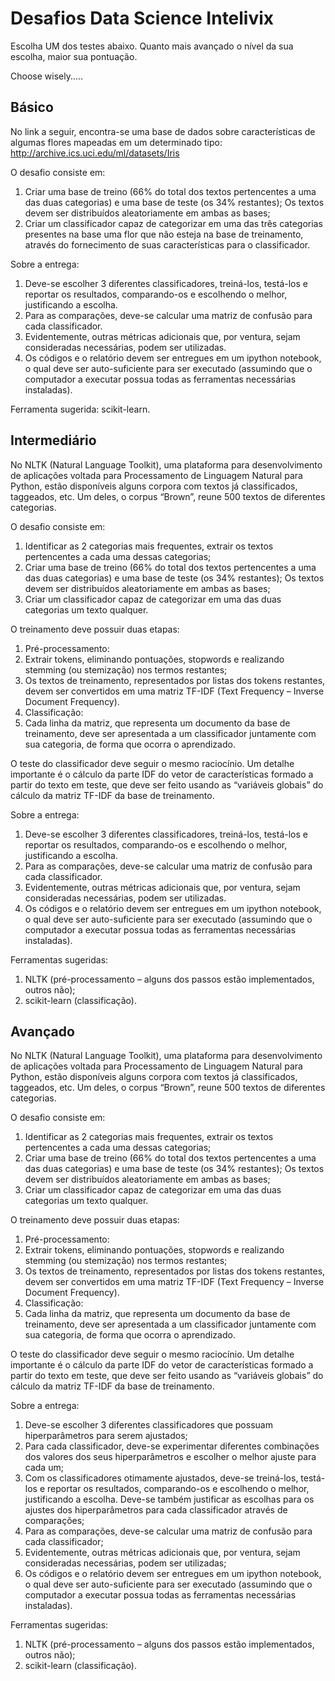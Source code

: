# Desafios Data Science Intelivix

Escolha UM dos testes abaixo. Quanto mais avançado o nível da sua escolha, maior sua pontuação.

Choose wisely.....


## Básico

No link a seguir, encontra-se uma base de dados sobre características de algumas flores mapeadas em um determinado tipo: http://archive.ics.uci.edu/ml/datasets/Iris

O desafio consiste em:

1. Criar uma base de treino (66% do total dos textos pertencentes a uma das duas categorias) e uma base de teste (os 34% restantes); Os textos devem ser distribuídos aleatoriamente em ambas as bases;
2. Criar um classificador capaz de categorizar em uma das três categorias presentes na base uma flor que não esteja na base de treinamento, através do fornecimento de suas características para o classificador.

Sobre a entrega:

1. Deve-se escolher 3 diferentes classificadores, treiná-los, testá-los e reportar os resultados, comparando-os e escolhendo o melhor, justificando a escolha.
2. Para as comparações, deve-se calcular uma matriz de confusão para cada classificador.
3. Evidentemente, outras métricas adicionais que, por ventura, sejam consideradas necessárias, podem ser utilizadas.
4. Os códigos e o relatório devem ser entregues em um ipython notebook, o qual deve ser auto-suficiente para ser executado (assumindo que o computador a executar possua todas as ferramentas necessárias instaladas).

Ferramenta sugerida: scikit-learn.


## Intermediário

No NLTK (Natural Language Toolkit), uma plataforma para desenvolvimento de aplicações voltada para Processamento de Linguagem Natural para Python, estão disponíveis alguns corpora com textos já classificados, taggeados, etc. Um deles, o corpus “Brown”, reune 500 textos de diferentes categorias.

O desafio consiste em:

1. Identificar as 2 categorias mais frequentes, extrair os textos pertencentes a cada uma dessas categorias;
2. Criar uma base de treino (66% do total dos textos pertencentes a uma das duas categorias) e uma base de teste (os 34% restantes); Os textos devem ser distribuídos aleatoriamente em ambas as bases;
3. Criar um classificador capaz de categorizar em uma das duas categorias um texto qualquer.

O treinamento deve possuir duas etapas:

1. Pré-processamento:
 1. Extrair tokens, eliminando pontuações, stopwords e realizando stemming (ou stemização) nos termos restantes;
 2. Os textos de treinamento, representados por listas dos tokens restantes, devem ser convertidos em uma matriz TF-IDF (Text Frequency – Inverse Document Frequency).
2. Classificação:
 1. Cada linha da matriz, que representa um documento da base de treinamento, deve ser apresentada a um classificador juntamente com sua categoria, de forma que ocorra o aprendizado.	

O teste do classificador deve seguir o mesmo raciocínio. Um detalhe importante é o cálculo da parte IDF do vetor de características formado a partir do texto em teste, que deve ser feito usando as “variáveis globais” do cálculo da matriz TF-IDF da base de treinamento.

Sobre a entrega:

1. Deve-se escolher 3 diferentes classificadores, treiná-los, testá-los e reportar os resultados, comparando-os e escolhendo o melhor, justificando a escolha.
2. Para as comparações, deve-se calcular uma matriz de confusão para cada classificador.
3. Evidentemente, outras métricas adicionais que, por ventura, sejam consideradas necessárias, podem ser utilizadas.
4. Os códigos e o relatório devem ser entregues em um ipython notebook, o qual deve ser auto-suficiente para ser executado (assumindo que o computador a executar possua todas as ferramentas necessárias instaladas).

Ferramentas sugeridas:

1. NLTK (pré-processamento – alguns dos passos estão implementados, outros não);
2. scikit-learn (classificação).


## Avançado

No NLTK (Natural Language Toolkit), uma plataforma para desenvolvimento de aplicações voltada para Processamento de Linguagem Natural para Python, estão disponíveis alguns corpora com textos já classificados, taggeados, etc. Um deles, o corpus “Brown”, reune 500 textos de diferentes categorias.

O desafio consiste em:

1. Identificar as 2 categorias mais frequentes, extrair os textos pertencentes a cada uma dessas categorias;
2. Criar uma base de treino (66% do total dos textos pertencentes a uma das duas categorias) e uma base de teste (os 34% restantes); Os textos devem ser distribuídos aleatoriamente em ambas as bases;
3. Criar um classificador capaz de categorizar em uma das duas categorias um texto qualquer.

O treinamento deve possuir duas etapas:

1. Pré-processamento:
 1. Extrair tokens, eliminando pontuações, stopwords e realizando stemming (ou stemização) nos termos restantes;
 2. Os textos de treinamento, representados por listas dos tokens restantes, devem ser convertidos em uma matriz TF-IDF (Text Frequency – Inverse Document Frequency).
2. Classificação:
 1. Cada linha da matriz, que representa um documento da base de treinamento, deve ser apresentada a um classificador juntamente com sua categoria, de forma que ocorra o aprendizado.	

O teste do classificador deve seguir o mesmo raciocínio. Um detalhe importante é o cálculo da parte IDF do vetor de características formado a partir do texto em teste, que deve ser feito usando as “variáveis globais” do cálculo da matriz TF-IDF da base de treinamento.

Sobre a entrega:

1. Deve-se escolher 3 diferentes classificadores que possuam hiperparâmetros para serem ajustados;
2. Para cada classificador, deve-se experimentar diferentes combinações dos valores dos seus hiperparâmetros e escolher o melhor ajuste para cada um;
3. Com os classificadores otimamente ajustados, deve-se treiná-los, testá-los e reportar os resultados, comparando-os e escolhendo o melhor, justificando a escolha. Deve-se também justificar as escolhas para os ajustes dos hiperparâmetros para cada classificador através de comparações;
4. Para as comparações, deve-se calcular uma matriz de confusão para cada classificador;
5. Evidentemente, outras métricas adicionais que, por ventura, sejam consideradas necessárias, podem ser utilizadas;
6. Os códigos e o relatório devem ser entregues em um ipython notebook, o qual deve ser auto-suficiente para ser executado (assumindo que o computador a executar possua todas as ferramentas necessárias instaladas).

Ferramentas sugeridas:
1. NLTK (pré-processamento – alguns dos passos estão implementados, outros não);
2. scikit-learn (classificação).
